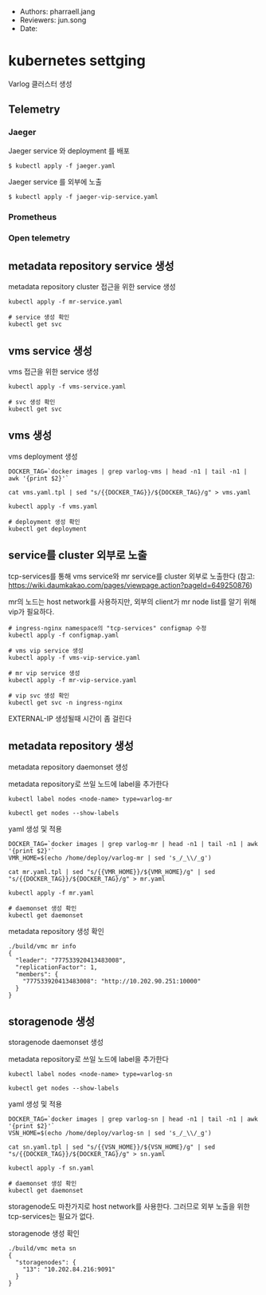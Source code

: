 - Authors: pharraell.jang
- Reviewers: jun.song
- Date: 

# kubernetes settging
Varlog 클러스터 생성

## Telemetry

### Jaeger

Jaeger service 와 deployment 를 배포

```
$ kubectl apply -f jaeger.yaml
```

Jaeger service 를 외부에 노출

```
$ kubectl apply -f jaeger-vip-service.yaml
```

### Prometheus

### Open telemetry

## metadata repository service 생성
metadata repository cluster 접근을 위한 service 생성

```
kubectl apply -f mr-service.yaml

# service 생성 확인
kubectl get svc
```

## vms service 생성
vms 접근을 위한 service 생성

```
kubectl apply -f vms-service.yaml

# svc 생성 확인
kubectl get svc
```

## vms 생성
vms deployment 생성

```
DOCKER_TAG=`docker images | grep varlog-vms | head -n1 | tail -n1 | awk '{print $2}'`

cat vms.yaml.tpl | sed "s/{{DOCKER_TAG}}/${DOCKER_TAG}/g" > vms.yaml

kubectl apply -f vms.yaml

# deployment 생성 확인
kubectl get deployment
```

## service를 cluster 외부로 노출
tcp-services를 통해 vms service와 mr service를 cluster 외부로 노출한다
(참고: https://wiki.daumkakao.com/pages/viewpage.action?pageId=649250876)

mr의 노드는 host network를 사용하지만, 외부의 client가 mr node list를 알기 위해 
vip가 필요하다.

```
# ingress-nginx namespace의 "tcp-services" configmap 수정
kubectl apply -f configmap.yaml

# vms vip service 생성
kubectl apply -f vms-vip-service.yaml

# mr vip service 생성
kubectl apply -f mr-vip-service.yaml

# vip svc 생성 확인
kubectl get svc -n ingress-nginx
```
EXTERNAL-IP 생성될때 시간이 좀 걸린다

## metadata repository 생성
metadata repository daemonset 생성

metadata repository로 쓰일 노드에 label을 추가한다
```
kubectl label nodes <node-name> type=varlog-mr

kubectl get nodes --show-labels
```

yaml 생성 및 적용
```
DOCKER_TAG=`docker images | grep varlog-mr | head -n1 | tail -n1 | awk '{print $2}'`
VMR_HOME=$(echo /home/deploy/varlog-mr | sed 's_/_\\/_g')

cat mr.yaml.tpl | sed "s/{{VMR_HOME}}/${VMR_HOME}/g" | sed "s/{{DOCKER_TAG}}/${DOCKER_TAG}/g" > mr.yaml

kubectl apply -f mr.yaml

# daemonset 생성 확인
kubectl get daemonset
```

metadata repository 생성 확인
```
./build/vmc mr info
{
  "leader": "777533920413483008",
  "replicationFactor": 1,
  "members": {
    "777533920413483008": "http://10.202.90.251:10000"
  }
}
```

## storagenode 생성
storagenode daemonset 생성

metadata repository로 쓰일 노드에 label을 추가한다
```
kubectl label nodes <node-name> type=varlog-sn

kubectl get nodes --show-labels
```

yaml 생성 및 적용
```
DOCKER_TAG=`docker images | grep varlog-sn | head -n1 | tail -n1 | awk '{print $2}'`
VSN_HOME=$(echo /home/deploy/varlog-sn | sed 's_/_\\/_g')

cat sn.yaml.tpl | sed "s/{{VSN_HOME}}/${VSN_HOME}/g" | sed "s/{{DOCKER_TAG}}/${DOCKER_TAG}/g" > sn.yaml

kubectl apply -f sn.yaml

# daemonset 생성 확인
kubectl get daemonset
```
storagenode도 마찬가지로 host network를 사용한다.
그러므로 외부 노출을 위한 tcp-services는 필요가 없다.

storagenode 생성 확인
```
./build/vmc meta sn
{
  "storagenodes": {
    "13": "10.202.84.216:9091"
  }
}
```
